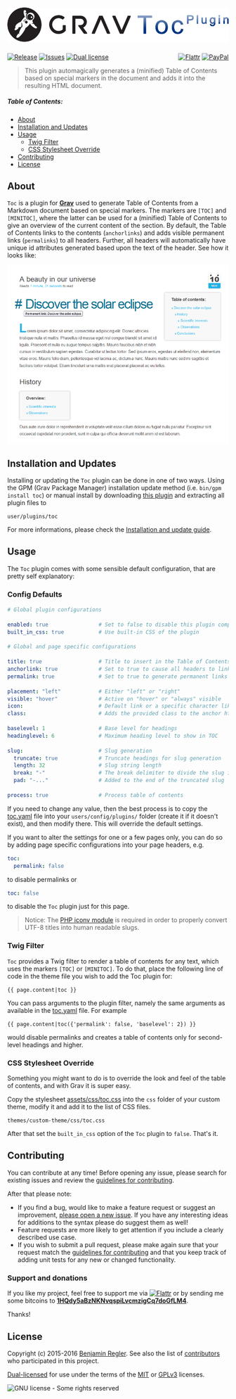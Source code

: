 # [![Grav Toc Plugin](assets/logo.png)][project]

[![Release](https://img.shields.io/github/release/sommerregen/grav-plugin-toc.svg)][project] [![Issues](https://img.shields.io/github/issues/sommerregen/grav-plugin-toc.svg)][issues] [![Dual license](https://img.shields.io/badge/dual%20license-MIT%2FGPL-blue.svg)](LICENSE "License") <span style="float:right;">[![Flattr](https://api.flattr.com/button/flattr-badge-large.png)][flattr] [![PayPal](https://www.paypal.com/en_US/i/btn/btn_donate_SM.gif)][paypal]</span>

> This plugin automagically generates a (minified) Table of Contents based on special markers in the document and adds it into the resulting HTML document.

##### Table of Contents:

* [About](#about)
* [Installation and Updates](#installation-and-updates)
* [Usage](#usage)
    * [Twig Filter](#twig-filter)
    * [CSS Stylesheet Override](#css-stylesheet-override)
* [Contributing](#contributing)
* [License](#license)

## About

`Toc` is a plugin for [**Grav**](http://getgrav.org) used to generate Table of Contents from a Markdown document based on special markers. The markers are `[TOC]` and `[MINITOC]`, where the latter can be used for a (minified) Table of Contents to give an overview of the current content of the section. By default, the Table of Contents links to the contents (`anchorlinks`) and adds visible permanent links (`permalinks`) to all headers. Further, all headers will automatically have unique id attributes generated based upon the text of the header. See how it looks like:

![Screenshot Toc Plugin](assets/screenshot.png "Toc Preview")

## Installation and Updates

Installing or updating the `Toc` plugin can be done in one of two ways. Using the GPM (Grav Package Manager) installation update method (i.e. `bin/gpm install toc`) or manual install by downloading [this plugin](https://github.com/sommerregen/grav-plugin-toc) and extracting all plugin files to

    user/plugins/toc

For more informations, please check the [Installation and update guide](docs/INSTALL.md).

## Usage

The `Toc` plugin comes with some sensible default configuration, that are pretty self explanatory:

### Config Defaults

```yaml
# Global plugin configurations

enabled: true                # Set to false to disable this plugin completely
built_in_css: true           # Use built-in CSS of the plugin

# Global and page specific configurations

title: true                  # Title to insert in the Table of Contents
anchorlink: true             # Set to true to cause all headers to link to themselves
permalink: true              # Set to true to generate permanent links at the beginning of each header

placement: "left"            # Either "left" or "right"
visible: "hover"             # Active on "hover" or "always" visible
icon:                        # Default link or a specific character like: #, ¶, ❡, and §.
class:                       # Adds the provided class to the anchor html

baselevel: 1                 # Base level for headings
headinglevel: 6              # Maximum heading level to show in TOC

slug:                        # Slug generation
  truncate: true             # Truncate headings for slug generation
  length: 32                 # Slug string length
  break: "-"                 # The break delimiter to divide the slug into pieces of words.
  pad: "-..."                # Added to the end of the truncated slug

process: true                # Process table of contents
```

If you need to change any value, then the best process is to copy the [toc.yaml](toc.yaml) file into your `users/config/plugins/` folder (create it if it doesn't exist), and then modify there. This will override the default settings.

If you want to alter the settings for one or a few pages only, you can do so by adding page specific configurations into your page headers, e.g.

```yaml
toc:
  permalink: false
```

to disable permalinks or

```yaml
toc: false
```

to disable the `Toc` plugin just for this page.

> Notice: The [PHP iconv module](http://php.net/manual/en/function.iconv.php) is required in order to properly convert UTF-8 titles into human readable slugs.

### Twig Filter

`Toc` provides a Twig filter to render a table of contents for any text, which uses the markers `[TOC]` or `[MINITOC]`. To do that, place the following line of code in the theme file you wish to add the Toc plugin for:

```
{{ page.content|toc }}
```

You can pass arguments to the plugin filter, namely the same arguments as available in the [toc.yaml](toc.yaml) file. For example

```
{{ page.content|toc({'permalink': false, 'baselevel': 2}) }}
```

would disable permalinks and creates a table of contents only for second-level headings and higher.

### CSS Stylesheet Override

Something you might want to do is to override the look and feel of the table of contents, and with Grav it is super easy.

Copy the stylesheet [assets/css/toc.css](assets/css/toc.css) into the `css` folder of your custom theme, modify it and add it to the list of CSS files.

    themes/custom-theme/css/toc.css

After that set the `built_in_css` option of the `Toc` plugin to `false`. That's it.

## Contributing

You can contribute at any time! Before opening any issue, please search for existing issues and review the [guidelines for contributing](docs/CONTRIBUTING.md).

After that please note:

* If you find a bug, would like to make a feature request or suggest an improvement, [please open a new issue][issues]. If you have any interesting ideas for additions to the syntax please do suggest them as well!
* Feature requests are more likely to get attention if you include a clearly described use case.
* If you wish to submit a pull request, please make again sure that your request match the [guidelines for contributing](docs/CONTRIBUTING.md) and that you keep track of adding unit tests for any new or changed functionality.

### Support and donations

If you like my project, feel free to support me via [![Flattr](https://api.flattr.com/button/flattr-badge-large.png)][flattr] or by sending me some bitcoins to [**1HQdy5aBzNKNvqspiLvcmzigCq7doGfLM4**][bitcoin].

Thanks!

## License

Copyright (c) 2015-2016 [Benjamin Regler][github]. See also the list of [contributors] who participated in this project.

[Dual-licensed](LICENSE) for use under the terms of the [MIT][mit-license] or [GPLv3][gpl-license] licenses.

![GNU license - Some rights reserved][gnu]

[github]: https://github.com/sommerregen/ "GitHub account from Benjamin Regler"
[gpl-license]: http://opensource.org/licenses/GPL-3.0 "GPLv3 license"
[mit-license]: http://www.opensource.org/licenses/mit-license.php "MIT license"

[flattr]: https://flattr.com/submit/auto?user_id=Sommerregen&url=https://github.com/sommerregen/grav-plugin-toc "Flatter my GitHub project"
[paypal]: https://www.paypal.com/cgi-bin/webscr?cmd=_s-xclick&hosted_button_id=SYFNP82USG3RN "Donate for my GitHub project using PayPal"
[bitcoin]: bitcoin:1HQdy5aBzNKNvqspiLvcmzigCq7doGfLM4?label=GitHub%20project "Donate for my GitHub project using BitCoin"
[gnu]: https://upload.wikimedia.org/wikipedia/commons/thumb/3/33/License_icon-gpl-88x31.svg/88px-License_icon-gpl-88x31.svg.png "GNU license - Some rights reserved"

[project]: https://github.com/sommerregen/grav-plugin-toc
[issues]: https://github.com/sommerregen/grav-plugin-toc/issues "GitHub Issues for Grav Toc Plugin"
[contributors]: https://github.com/sommerregen/grav-plugin-toc/graphs/contributors "List of contributors of the project"
